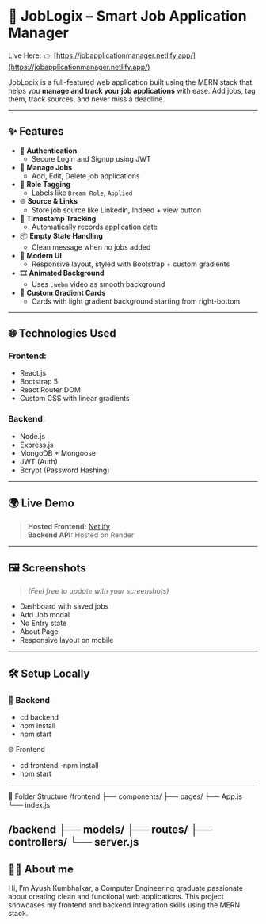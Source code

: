 # 🚀 JobLogix – Smart Job Application Manager

Live Here: 👉 [https://jobapplicationmanager.netlify.app/](https://jobapplicationmanager.netlify.app/)

JobLogix is a full-featured web application built using the MERN stack that helps you **manage and track your job applications** with ease. Add jobs, tag them, track sources, and never miss a deadline.

---

## ✨ Features

- 🔐 **Authentication**
  - Secure Login and Signup using JWT
- 📝 **Manage Jobs**
  - Add, Edit, Delete job applications
- 📌 **Role Tagging**
  - Labels like `Dream Role`, `Applied`
- 🌐 **Source & Links**
  - Store job source like LinkedIn, Indeed + view button
- 📅 **Timestamp Tracking**
  - Automatically records application date
- 📦 **Empty State Handling**
  - Clean message when no jobs added
- 🎨 **Modern UI**
  - Responsive layout, styled with Bootstrap + custom gradients
- 🎞 **Animated Background**
  - Uses `.webm` video as smooth background
- 🌈 **Custom Gradient Cards**
  - Cards with light gradient background starting from right-bottom

---

## 🌐 Technologies Used

### Frontend:
- React.js
- Bootstrap 5
- React Router DOM
- Custom CSS with linear gradients

### Backend:
- Node.js
- Express.js
- MongoDB + Mongoose
- JWT (Auth)
- Bcrypt (Password Hashing)

---

## 🌍 Live Demo

> **Hosted Frontend:** [Netlify](https://jobapplicationmanager.netlify.app/)  
> **Backend API:** Hosted on Render 

---

## 🖼️ Screenshots

> *(Feel free to update with your screenshots)*

- Dashboard with saved jobs  
- Add Job modal  
- No Entry state  
- About Page  
- Responsive layout on mobile

---

## 🛠️ Setup Locally

### 🔧 Backend


- cd backend
- npm install
- npm start


🌐 Frontend

- cd frontend
-npm install
- npm start


---
📁 Folder Structure
/frontend
  ├── components/
  ├── pages/
  ├── App.js
  └── index.js

/backend
  ├── models/
  ├── routes/
  ├── controllers/
  └── server.js
---

## 👨‍💻 About me

Hi, I’m Ayush Kumbhalkar, a Computer Engineering graduate passionate about creating clean and functional web applications.
This project showcases my frontend and backend integration skills using the MERN stack.
